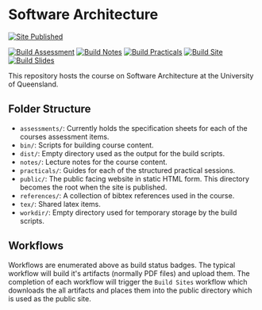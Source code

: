 # Software Architecture

[![Site Published](https://img.shields.io/badge/website-published-brightgreen)](https://csse4400.brae.dev/)

[![Build Assessment](https://github.com/BraeWebb/software-architecture/actions/workflows/build-assessment.yml/badge.svg?branch=main)](https://github.com/BraeWebb/software-architecture/actions/workflows/build-assessment.yml)
[![Build Notes](https://github.com/BraeWebb/software-architecture/actions/workflows/build-notes.yml/badge.svg)](https://github.com/BraeWebb/software-architecture/actions/workflows/build-notes.yml)
[![Build Practicals](https://github.com/BraeWebb/software-architecture/actions/workflows/build-practicals.yml/badge.svg)](https://github.com/BraeWebb/software-architecture/actions/workflows/build-practicals.yml)
[![Build Site](https://github.com/BraeWebb/software-architecture/actions/workflows/build-site.yml/badge.svg)](https://github.com/BraeWebb/software-architecture/actions/workflows/build-site.yml)
[![Build Slides](https://github.com/BraeWebb/software-architecture/actions/workflows/build-slides.yml/badge.svg)](https://github.com/BraeWebb/software-architecture/actions/workflows/build-slides.yml)


This repository hosts the course on Software Architecture at the University of Queensland.


## Folder Structure

* `assessments/`: Currently holds the specification sheets for each of the courses assessment items.
* `bin/`: Scripts for building course content.
* `dist/`: Empty directory used as the output for the build scripts.
* `notes/`: Lecture notes for the course content.
* `practicals/`: Guides for each of the structured practical sessions.
* `public/`: The public facing website in static HTML form. This directory becomes the root when the site is published.
* `references/`: A collection of bibtex references used in the course.
* `tex/`: Shared latex items.
* `workdir/`: Empty directory used for temporary storage by the build scripts.

## Workflows

Workflows are enumerated above as build status badges.
The typical workflow will build it's artifacts (normally PDF files) and upload them.
The completion of each workflow will trigger the `Build Sites` workflow which downloads the all artifacts and places them into the public directory which is used as the public site.
